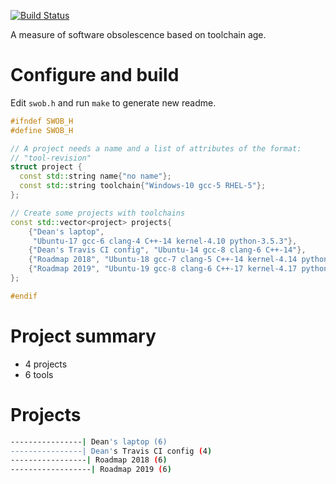 [![Build
Status](https://travis-ci.org/deanturpin/swob.svg?branch=master)](https://travis-ci.org/deanturpin/swob)

A measure of software obsolescence based on toolchain age.

# Configure and build
Edit ```swob.h``` and run ```make``` to generate new readme.

```cpp
#ifndef SWOB_H
#define SWOB_H

// A project needs a name and a list of attributes of the format:
// "tool-revision"
struct project {
  const std::string name{"no name"};
  const std::string toolchain{"Windows-10 gcc-5 RHEL-5"};
};

// Create some projects with toolchains
const std::vector<project> projects{
    {"Dean's laptop",
     "Ubuntu-17 gcc-6 clang-4 C++-14 kernel-4.10 python-3.5.3"},
    {"Dean's Travis CI config", "Ubuntu-14 gcc-8 clang-6 C++-14"},
    {"Roadmap 2018", "Ubuntu-18 gcc-7 clang-5 C++-14 kernel-4.14 python-3.6.5"},
    {"Roadmap 2019", "Ubuntu-19 gcc-8 clang-6 C++-17 kernel-4.17 python-3.6.5"},
};

#endif
```
# Project summary
* 4 projects
* 6 tools

# Projects
```bash
----------------| Dean's laptop (6) 
----------------| Dean's Travis CI config (4) 
-----------------| Roadmap 2018 (6) 
------------------| Roadmap 2019 (6) 
```
